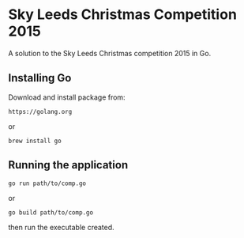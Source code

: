 # Sky Leeds Christmas Competition 2015
A solution to the Sky Leeds Christmas competition 2015 in Go.

## Installing Go

Download and install package from:

```
https://golang.org
```

or

```
brew install go
```

## Running the application

```
go run path/to/comp.go
```

or

```
go build path/to/comp.go
```

then run the executable created.
